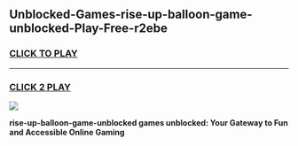 
## Unblocked-Games-rise-up-balloon-game-unblocked-Play-Free-r2ebe
<h3>
<a href="https://premium76.site?title=rise-up-balloon-game-unblocked&ref=10A">CLICK TO PLAY</a></h3>
<hr>

<h3>
<a href="https://premium76.site?title=rise-up-balloon-game-unblocked&ref=10A">CLICK 2 PLAY</a>
  
</h3>

<a href="https://premium76.site?title=rise-up-balloon-game-unblocked&ref=10A"><img src="https://clearcache.store/games.png"></a>


**rise-up-balloon-game-unblocked games unblocked: Your Gateway to Fun and Accessible Online Gaming**
